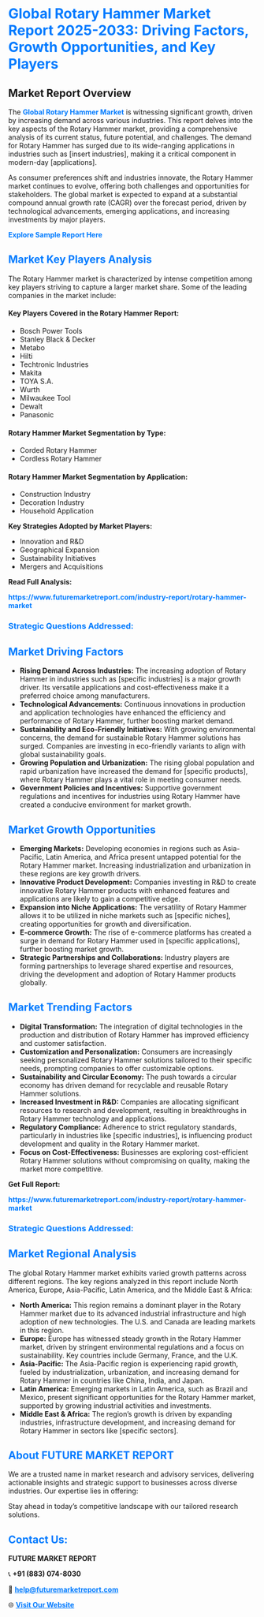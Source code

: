 <h1 style="color: #007BFF;">Global Rotary Hammer Market Report 2025-2033: Driving Factors, Growth Opportunities, and Key Players</h1>

<section id="overview">
<h2>Market Report Overview</h2>
<p>The <a href="https://www.futuremarketreport.com/industry-report/rotary-hammer-market" style="color: #007BFF; text-decoration: none;"><strong>Global Rotary Hammer Market</strong></a> is witnessing significant growth, driven by increasing demand across various industries. This report delves into the key aspects of the Rotary Hammer market, providing a comprehensive analysis of its current status, future potential, and challenges. The demand for Rotary Hammer has surged due to its wide-ranging applications in industries such as [insert industries], making it a critical component in modern-day [applications].</p>
<p>As consumer preferences shift and industries innovate, the Rotary Hammer market continues to evolve, offering both challenges and opportunities for stakeholders. The global market is expected to expand at a substantial compound annual growth rate (CAGR) over the forecast period, driven by technological advancements, emerging applications, and increasing investments by major players.</p>
</section>

<section id="overview">
<p><a href="https://www.futuremarketreport.com/request-sample/reportId=57617" style="color: #007BFF; text-decoration: none;"><strong>Explore Sample Report Here</strong></a></p>
</section>

<section id="key-players">
<h2 style="color: #007BFF;">Market Key Players Analysis</h2>
<p>The Rotary Hammer market is characterized by intense competition among key players striving to capture a larger market share. Some of the leading companies in the market include:</p>
<h4>Key Players Covered in the Rotary Hammer Report:</h4>
<ul><li>Bosch Power Tools</li><li>Stanley Black &amp; Decker</li><li>Metabo</li><li>Hilti</li><li>Techtronic Industries</li><li>Makita</li><li>TOYA S.A.</li><li>Wurth</li><li>Milwaukee Tool</li><li>Dewalt</li><li>Panasonic</li></ul>
<h4>Rotary Hammer Market Segmentation by Type:</h4>
<ul><li>Corded Rotary Hammer</li><li>Cordless Rotary Hammer</li></ul>

<h4>Rotary Hammer Market Segmentation by Application:</h4>
<ul><li>Construction Industry</li><li>Decoration Industry</li><li>Household Application</li></ul>
<p><strong>Key Strategies Adopted by Market Players:</strong></p>
<ul>
<li>Innovation and R&D</li>
<li>Geographical Expansion</li>
<li>Sustainability Initiatives</li>
<li>Mergers and Acquisitions</li>
</ul>
</section>

<section>
<p><strong>Read Full Analysis: </strong></p><a href="https://www.futuremarketreport.com/industry-report/rotary-hammer-market" style="color: #007BFF; text-decoration: none;"><strong>https://www.futuremarketreport.com/industry-report/rotary-hammer-market</strong></a>
<h3 style="color: #007BFF;">Strategic Questions Addressed:</h3>
</section>

<section id="driving-factors">
<h2 style="color: #007BFF;">Market Driving Factors</h2>
<ul>
<li><strong>Rising Demand Across Industries:</strong> The increasing adoption of Rotary Hammer in industries such as [specific industries] is a major growth driver. Its versatile applications and cost-effectiveness make it a preferred choice among manufacturers.</li>
<li><strong>Technological Advancements:</strong> Continuous innovations in production and application technologies have enhanced the efficiency and performance of Rotary Hammer, further boosting market demand.</li>
<li><strong>Sustainability and Eco-Friendly Initiatives:</strong> With growing environmental concerns, the demand for sustainable Rotary Hammer solutions has surged. Companies are investing in eco-friendly variants to align with global sustainability goals.</li>
<li><strong>Growing Population and Urbanization:</strong> The rising global population and rapid urbanization have increased the demand for [specific products], where Rotary Hammer plays a vital role in meeting consumer needs.</li>
<li><strong>Government Policies and Incentives:</strong> Supportive government regulations and incentives for industries using Rotary Hammer have created a conducive environment for market growth.</li>
</ul>
</section>

<section id="growth-opportunities">
<h2 style="color: #007BFF;">Market Growth Opportunities</h2>
<ul>
<li><strong>Emerging Markets:</strong> Developing economies in regions such as Asia-Pacific, Latin America, and Africa present untapped potential for the Rotary Hammer market. Increasing industrialization and urbanization in these regions are key growth drivers.</li>
<li><strong>Innovative Product Development:</strong> Companies investing in R&D to create innovative Rotary Hammer products with enhanced features and applications are likely to gain a competitive edge.</li>
<li><strong>Expansion into Niche Applications:</strong> The versatility of Rotary Hammer allows it to be utilized in niche markets such as [specific niches], creating opportunities for growth and diversification.</li>
<li><strong>E-commerce Growth:</strong> The rise of e-commerce platforms has created a surge in demand for Rotary Hammer used in [specific applications], further boosting market growth.</li>
<li><strong>Strategic Partnerships and Collaborations:</strong> Industry players are forming partnerships to leverage shared expertise and resources, driving the development and adoption of Rotary Hammer products globally.</li>
</ul>
</section>

<section id="trending-factors">
<h2 style="color: #007BFF;">Market Trending Factors</h2>
<ul>
<li><strong>Digital Transformation:</strong> The integration of digital technologies in the production and distribution of Rotary Hammer has improved efficiency and customer satisfaction.</li>
<li><strong>Customization and Personalization:</strong> Consumers are increasingly seeking personalized Rotary Hammer solutions tailored to their specific needs, prompting companies to offer customizable options.</li>
<li><strong>Sustainability and Circular Economy:</strong> The push towards a circular economy has driven demand for recyclable and reusable Rotary Hammer solutions.</li>
<li><strong>Increased Investment in R&D:</strong> Companies are allocating significant resources to research and development, resulting in breakthroughs in Rotary Hammer technology and applications.</li>
<li><strong>Regulatory Compliance:</strong> Adherence to strict regulatory standards, particularly in industries like [specific industries], is influencing product development and quality in the Rotary Hammer market.</li>
<li><strong>Focus on Cost-Effectiveness:</strong> Businesses are exploring cost-efficient Rotary Hammer solutions without compromising on quality, making the market more competitive.</li>
</ul>
</section>

<section>
<p><strong>Get Full Report: </strong></p><a href="https://www.futuremarketreport.com/industry-report/rotary-hammer-market" style="color: #007BFF; text-decoration: none;"><strong>https://www.futuremarketreport.com/industry-report/rotary-hammer-market</strong></a>
<h3 style="color: #007BFF;">Strategic Questions Addressed:</h3>
</section>


<section id="regional-analysis">
<h2 style="color: #007BFF;">Market Regional Analysis</h2>
<p>The global Rotary Hammer market exhibits varied growth patterns across different regions. The key regions analyzed in this report include North America, Europe, Asia-Pacific, Latin America, and the Middle East & Africa:</p>
<ul>
<li><strong>North America:</strong> This region remains a dominant player in the Rotary Hammer market due to its advanced industrial infrastructure and high adoption of new technologies. The U.S. and Canada are leading markets in this region.</li>
<li><strong>Europe:</strong> Europe has witnessed steady growth in the Rotary Hammer market, driven by stringent environmental regulations and a focus on sustainability. Key countries include Germany, France, and the U.K.</li>
<li><strong>Asia-Pacific:</strong> The Asia-Pacific region is experiencing rapid growth, fueled by industrialization, urbanization, and increasing demand for Rotary Hammer in countries like China, India, and Japan.</li>
<li><strong>Latin America:</strong> Emerging markets in Latin America, such as Brazil and Mexico, present significant opportunities for the Rotary Hammer market, supported by growing industrial activities and investments.</li>
<li><strong>Middle East & Africa:</strong> The region’s growth is driven by expanding industries, infrastructure development, and increasing demand for Rotary Hammer in sectors like [specific sectors].</li>
</ul>
</section>

<footer>
<h2 style="color: #007BFF;">About FUTURE MARKET REPORT</h2>
<p>We are a trusted name in market research and advisory services, delivering actionable insights and strategic support to businesses across diverse industries. Our expertise lies in offering:</p>

<p>Stay ahead in today’s competitive landscape with our tailored research solutions.</p>

<h2 style="color: #007BFF;">Contact Us:</h2>
<p><strong>FUTURE MARKET REPORT</strong></p>
<p>📞 <strong>+91 (883) 074-8030</strong></p>
<p>📧 <strong><a href="mailto:help@futuremarketreport.com" style="color: #007BFF;">help@futuremarketreport.com</a></strong></p>
<p>🌐 <strong><a href="https://www.futuremarketreport.com/" style="color: #007BFF;">Visit Our Website</a></strong></p>
</footer>